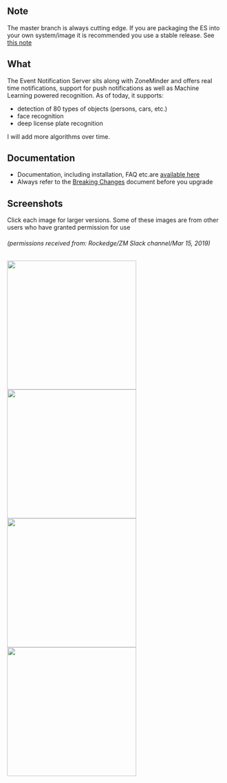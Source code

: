 
Note
-----
The master branch is always cutting edge. If you are packaging the ES into your own system/image it is recommended you use a stable release. See [this note](https://zmeventnotification.readthedocs.io/en/latest/guides/install.html#installation-of-the-event-server-es)


What
----
The Event Notification Server sits along with ZoneMinder and offers real time notifications, support for push notifications as well as Machine Learning powered recognition.
As of today, it supports:
* detection of 80 types of objects (persons, cars, etc.) 
* face recognition
* deep license plate recognition

I will add more algorithms over time.

Documentation
-------------
- Documentation, including installation, FAQ etc.are [available here](https://zmeventnotification.readthedocs.io/en/latest/index.html)
- Always refer to the [Breaking Changes](https://zmeventnotification.readthedocs.io/en/latest/guides/breaking.html) document before you upgrade


Screenshots
------------

Click each image for larger versions. Some of these images are from other users who have granted permission for use
###### (permissions received from: Rockedge/ZM Slack channel/Mar 15, 2019)

<img src="https://github.com/pliablepixels/zmeventnotification/blob/master/screenshots/person_face.jpg" width="300px" /> <img src="https://github.com/pliablepixels/zmeventnotification/blob/master/screenshots/delivery.jpg" width="300px" /> <img src="https://github.com/pliablepixels/zmeventnotification/blob/master/screenshots/car.jpg" width="300px" /> <img src="https://github.com/pliablepixels/zmeventnotification/blob/master/screenshots/alpr.jpg" width="300px" />
